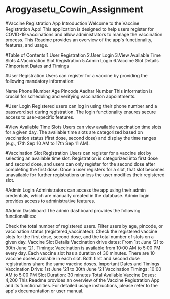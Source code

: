 # Arogyasetu_Cowin_Assignment


#Vaccine Registration App 
Introduction
Welcome to the Vaccine Registration App! This application is designed to help users register for COVID-19 vaccinations and allow administrators to manage the vaccination process. This Readme provides an overview of the app's functionality, features, and usage.

#Table of Contents
1.User Registration
2.User Login
3.View Available Time Slots
4.Vaccination Slot Registration
5.Admin Login
6.Vaccine Slot Details
7.Important Dates and Timings

#User Registration
Users can register for a vaccine by providing the following mandatory information:

Name
Phone Number
Age
Pincode
Aadhar Number
This information is crucial for scheduling and verifying vaccination appointments.

#User Login
Registered users can log in using their phone number and a password set during registration. The login functionality ensures secure access to user-specific features.

#View Available Time Slots
Users can view available vaccination time slots for a given day. The available time slots are categorized based on vaccination status (first dose, second dose) and display the time ranges (e.g., 17th Sep 10 AM to 17th Sep 11 AM).

#Vaccination Slot Registration
Users can register for a vaccine slot by selecting an available time slot. Registration is categorized into first dose and second dose, and users can only register for the second dose after completing the first dose. Once a user registers for a slot, that slot becomes unavailable for further registrations unless the user modifies their registered slot.

#Admin Login
Administrators can access the app using their admin credentials, which are manually created in the database. Admin login provides access to administrative features.

#Admin Dashboard
The admin dashboard provides the following functionalities:

Check the total number of registered users.
Filter users by age, pincode, or vaccination status (registered,vaccinated).
Check the registered vaccine slots for the first dose, second dose, and the total number of slots on a given day.
Vaccine Slot Details
Vaccination drive dates: From 1st June '21 to 30th June '21.
Timings: Vaccination is available from 10:00 AM to 5:00 PM every day.
Each vaccine slot has a duration of 30 minutes.
There are 10 vaccine doses available in each slot.
Both first and second dose registrations share the same vaccine doses.
Important Dates and Timings
Vaccination Drive: 1st June '21 to 30th June '21
Vaccination Timings: 10:00 AM to 5:00 PM
Slot Duration: 30 minutes
Total Available Vaccine Doses: 4,200
This Readme provides an overview of the Vaccine Registration App and its functionalities. For detailed usage instructions, please refer to the app's documentation or user manual.